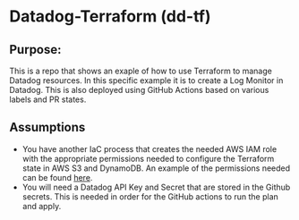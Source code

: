 
# Datadog-Terraform (dd-tf)

## Purpose:
This is a repo that shows an exaple of how to use Terraform to manage Datadog resources. In this specific example it is to create a Log Monitor in Datadog. This is also deployed using GitHub Actions based on various labels and PR states.

## Assumptions
* You have another IaC process that creates the needed AWS IAM role with the appropriate permissions needed to configure the Terraform state in AWS S3 and DynamoDB. An example of the permissions needed can be found [here](https://developer.hashicorp.com/terraform/language/settings/backends/s3).
* You will need a Datadog API Key and Secret that are stored in the Github secrets. This is needed in order for the GitHub actions to run the plan and apply.
